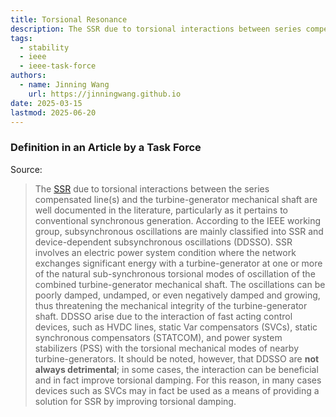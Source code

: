 ```yaml
---
title: Torsional Resonance
description: The SSR due to torsional interactions between series compensated lines and turbine-generator mechanical shafts.
tags:
  - stability
  - ieee
  - ieee-task-force
authors:
  - name: Jinning Wang
    url: https://jinningwang.github.io
date: 2025-03-15
lastmod: 2025-06-20
---
```


### Definition in an Article by a Task Force

Source: <d-cite key="hatziargyriou2021stability"></d-cite>

> The [SSR](/wiki/subsynchronous-resonance) due to torsional interactions between the series compensated line(s) and the turbine-generator mechanical shaft are well documented in the literature, particularly as it pertains to conventional synchronous generation.
> According to the IEEE working group, subsynchronous oscillations are mainly classified into SSR and device-dependent subsynchronous oscillations (DDSSO).
> SSR involves an electric power system condition where the network exchanges significant energy with a turbine-generator at one or more of the natural sub-synchronous torsional modes of oscillation of the combined turbine-generator mechanical shaft.
> The oscillations can be poorly damped, undamped, or even negatively damped and growing, thus threatening the mechanical integrity of the turbine-generator shaft.
> DDSSO arise due to the interaction of fast acting control devices, such as HVDC lines, static Var compensators (SVCs), static synchronous compensators (STATCOM), and power system stabilizers (PSS) with the torsional mechanical modes of nearby turbine-generators.
> It should be noted, however, that DDSSO are **not always detrimental**; in some cases, the interaction can be beneficial and in fact improve torsional damping.
> For this reason, in many cases devices such as SVCs may in fact be used as a means of providing a solution for SSR by improving torsional damping.
